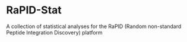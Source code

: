 # RaPID-Stat
A collection of statistical analyses for the RaPID (Random non-standard Peptide Integration Discovery) platform
